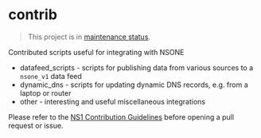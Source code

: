 contrib
=======

> This project is in [maintenance status](https://github.com/ns1/community/blob/master/project_status/MAINTENANCE.md).

Contributed scripts useful for integrating with NSONE

* datafeed_scripts - scripts for publishing data from various sources to a `nsone_v1` data feed
* dynamic_dns - scripts for updating dynamic DNS records, e.g. from a laptop or router
* other - interesting and useful miscellaneous integrations

Please refer to the [NS1 Contribution Guidelines](https://github.com/ns1/community) before opening a pull request or issue.
